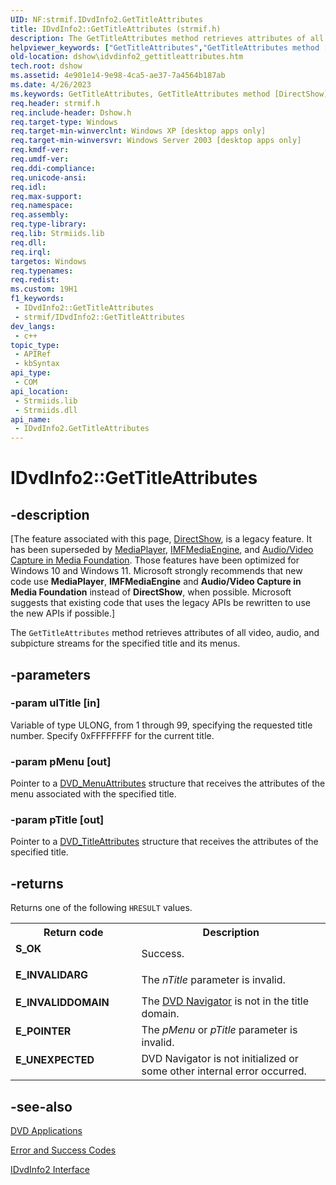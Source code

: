 ```yaml
---
UID: NF:strmif.IDvdInfo2.GetTitleAttributes
title: IDvdInfo2::GetTitleAttributes (strmif.h)
description: The GetTitleAttributes method retrieves attributes of all video, audio, and subpicture streams for the specified title and its menus.
helpviewer_keywords: ["GetTitleAttributes","GetTitleAttributes method [DirectShow]","GetTitleAttributes method [DirectShow]","IDvdInfo2 interface","IDvdInfo2 interface [DirectShow]","GetTitleAttributes method","IDvdInfo2.GetTitleAttributes","IDvdInfo2::GetTitleAttributes","IDvdInfo2GetTitleAttributes","dshow.idvdinfo2_gettitleattributes","strmif/IDvdInfo2::GetTitleAttributes"]
old-location: dshow\idvdinfo2_gettitleattributes.htm
tech.root: dshow
ms.assetid: 4e901e14-9e98-4ca5-ae37-7a4564b187ab
ms.date: 4/26/2023
ms.keywords: GetTitleAttributes, GetTitleAttributes method [DirectShow], GetTitleAttributes method [DirectShow],IDvdInfo2 interface, IDvdInfo2 interface [DirectShow],GetTitleAttributes method, IDvdInfo2.GetTitleAttributes, IDvdInfo2::GetTitleAttributes, IDvdInfo2GetTitleAttributes, dshow.idvdinfo2_gettitleattributes, strmif/IDvdInfo2::GetTitleAttributes
req.header: strmif.h
req.include-header: Dshow.h
req.target-type: Windows
req.target-min-winverclnt: Windows XP [desktop apps only]
req.target-min-winversvr: Windows Server 2003 [desktop apps only]
req.kmdf-ver: 
req.umdf-ver: 
req.ddi-compliance: 
req.unicode-ansi: 
req.idl: 
req.max-support: 
req.namespace: 
req.assembly: 
req.type-library: 
req.lib: Strmiids.lib
req.dll: 
req.irql: 
targetos: Windows
req.typenames: 
req.redist: 
ms.custom: 19H1
f1_keywords:
 - IDvdInfo2::GetTitleAttributes
 - strmif/IDvdInfo2::GetTitleAttributes
dev_langs:
 - c++
topic_type:
 - APIRef
 - kbSyntax
api_type:
 - COM
api_location:
 - Strmiids.lib
 - Strmiids.dll
api_name:
 - IDvdInfo2.GetTitleAttributes
---
```


# IDvdInfo2::GetTitleAttributes


## -description

\[The feature associated with this page, [DirectShow](/windows/win32/directshow/directshow), is a legacy feature. It has been superseded by [MediaPlayer](/uwp/api/Windows.Media.Playback.MediaPlayer), [IMFMediaEngine](/windows/win32/api/mfmediaengine/nn-mfmediaengine-imfmediaengine), and [Audio/Video Capture in Media Foundation](windows/win32/medfound/audio-video-capture-in-media-foundation). Those features have been optimized for Windows 10 and Windows 11. Microsoft strongly recommends that new code use **MediaPlayer**, **IMFMediaEngine** and **Audio/Video Capture in Media Foundation** instead of **DirectShow**, when possible. Microsoft suggests that existing code that uses the legacy APIs be rewritten to use the new APIs if possible.\]

The <code>GetTitleAttributes</code> method retrieves attributes of all video, audio, and subpicture streams for the specified title and its menus.

## -parameters

### -param ulTitle [in]

Variable of type ULONG, from 1 through 99, specifying the requested title number. Specify 0xFFFFFFFF for the current title.

### -param pMenu [out]

Pointer to a [DVD_MenuAttributes](/windows/desktop/api/strmif/ns-strmif-dvd_menuattributes) structure that receives the attributes of the menu associated with the specified title.

### -param pTitle [out]

Pointer to a [DVD_TitleAttributes](/windows/desktop/api/strmif/ns-strmif-dvd_titleattributes) structure that receives the attributes of the specified title.

## -returns

Returns one of the following <code>HRESULT</code> values.

<table>
<tr>
<th>Return code</th>
<th>Description</th>
</tr>
<tr>
<td width="40%">
<dl>
<dt><b>S_OK</b></dt>
</dl>
</td>
<td width="60%">
Success.

</td>
</tr>
<tr>
<td width="40%">
<dl>
<dt><b>E_INVALIDARG</b></dt>
</dl>
</td>
<td width="60%">
The <i>nTitle</i> parameter is invalid.

</td>
</tr>
<tr>
<td width="40%">
<dl>
<dt><b>E_INVALIDDOMAIN</b></dt>
</dl>
</td>
<td width="60%">
The <a href="/windows/desktop/DirectShow/dvd-navigator-filter">DVD Navigator</a> is not in the title domain.

</td>
</tr>
<tr>
<td width="40%">
<dl>
<dt><b>E_POINTER</b></dt>
</dl>
</td>
<td width="60%">
The <i>pMenu</i> or <i>pTitle</i> parameter is invalid.

</td>
</tr>
<tr>
<td width="40%">
<dl>
<dt><b>E_UNEXPECTED</b></dt>
</dl>
</td>
<td width="60%">
DVD Navigator is not initialized or some other internal error occurred.

</td>
</tr>
</table>

## -see-also

<a href="/windows/desktop/DirectShow/dvd-applications">DVD Applications</a>



<a href="/windows/desktop/DirectShow/error-and-success-codes">Error and Success Codes</a>



<a href="/windows/desktop/api/strmif/nn-strmif-idvdinfo2">IDvdInfo2 Interface</a>